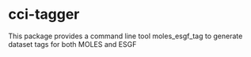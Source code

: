 # cci-tagger
This package provides a command line tool moles_esgf_tag to generate dataset tags for both MOLES and ESGF
